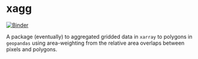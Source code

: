 # xagg

[![Binder](https://mybinder.org/badge_logo.svg)](https://mybinder.org/v2/gh/ks905383/xagg/HEAD?filepath=sample_run.ipynb)

A package (eventually) to aggregated gridded data in `xarray` to polygons in `geopandas` using area-weighting from the relative area overlaps between pixels and polygons. 

